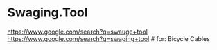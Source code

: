 # Swaging.Tool
https://www.google.com/search?q=swauge+tool https://www.google.com/search?q=swaging+tool # for: Bicycle Cables
